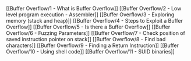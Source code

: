 
[[Buffer Overflow/1 - What is Buffer Overflow]]
[[Buffer Overflow/2 - Low level program execution - Assembler]]
[[Buffer Overflow/3 - Exploring memory (stack and heap)]]
[[Buffer Overflow/4 - Steps to Exploit a Buffer Overflow]]
[[Buffer Overflow/5 - Is there a Buffer Overflow]]
[[Buffer Overflow/6 - Fuzzing Parameters]]
[[Buffer Overflow/7 - Check position of saved instruction pointer on stack]]
[[Buffer Overflow/8 - Find bad characters]]
[[Buffer Overflow/9 - Finding a Return Instruction]]
[[Buffer Overflow/10 - Using shell code]]
[[Buffer Overflow/11 - SUID binaries]]

